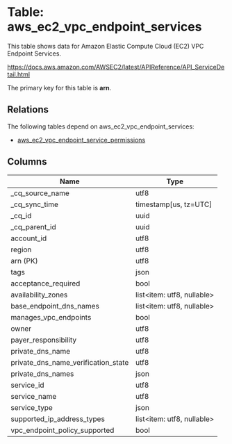 # Table: aws_ec2_vpc_endpoint_services

This table shows data for Amazon Elastic Compute Cloud (EC2) VPC Endpoint Services.

https://docs.aws.amazon.com/AWSEC2/latest/APIReference/API_ServiceDetail.html

The primary key for this table is **arn**.

## Relations

The following tables depend on aws_ec2_vpc_endpoint_services:
  - [aws_ec2_vpc_endpoint_service_permissions](aws_ec2_vpc_endpoint_service_permissions)

## Columns

| Name          | Type          |
| ------------- | ------------- |
|_cq_source_name|utf8|
|_cq_sync_time|timestamp[us, tz=UTC]|
|_cq_id|uuid|
|_cq_parent_id|uuid|
|account_id|utf8|
|region|utf8|
|arn (PK)|utf8|
|tags|json|
|acceptance_required|bool|
|availability_zones|list<item: utf8, nullable>|
|base_endpoint_dns_names|list<item: utf8, nullable>|
|manages_vpc_endpoints|bool|
|owner|utf8|
|payer_responsibility|utf8|
|private_dns_name|utf8|
|private_dns_name_verification_state|utf8|
|private_dns_names|json|
|service_id|utf8|
|service_name|utf8|
|service_type|json|
|supported_ip_address_types|list<item: utf8, nullable>|
|vpc_endpoint_policy_supported|bool|